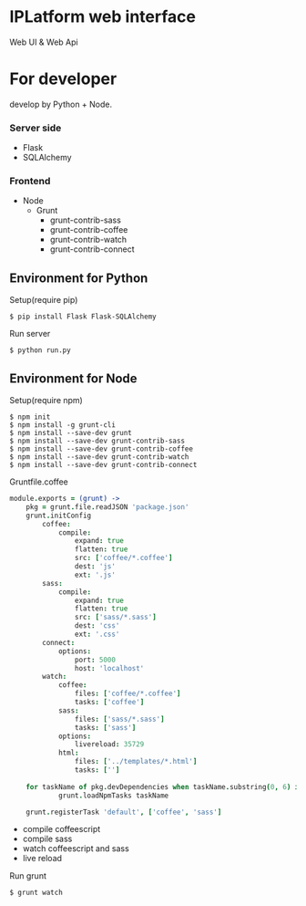 # IPLatform web interface

Web UI & Web Api

# For developer

develop by Python + Node.

### Server side

* Flask
* SQLAlchemy

### Frontend

* Node
  * Grunt
    * grunt-contrib-sass
	* grunt-contrib-coffee
	* grunt-contrib-watch
	* grunt-contrib-connect

## Environment for Python

Setup(require pip)

    $ pip install Flask Flask-SQLAlchemy

Run server

    $ python run.py

## Environment for Node

Setup(require npm)

    $ npm init
	$ npm install -g grunt-cli
	$ npm install --save-dev grunt
	$ npm install --save-dev grunt-contrib-sass
	$ npm install --save-dev grunt-contrib-coffee
	$ npm install --save-dev grunt-contrib-watch
	$ npm install --save-dev grunt-contrib-connect

Gruntfile.coffee

```coffeescript
module.exports = (grunt) ->
    pkg = grunt.file.readJSON 'package.json'
    grunt.initConfig
        coffee:
            compile:
                expand: true
                flatten: true
                src: ['coffee/*.coffee']
                dest: 'js'
                ext: '.js'
        sass:
            compile:
                expand: true
                flatten: true
                src: ['sass/*.sass']
                dest: 'css'
                ext: '.css'
        connect:
            options:
                port: 5000
                host: 'localhost'
        watch:
            coffee:
                files: ['coffee/*.coffee']
                tasks: ['coffee']
            sass:
                files: ['sass/*.sass']
                tasks: ['sass']
            options:
                livereload: 35729
            html:
                files: ['../templates/*.html']
                tasks: ['']
    
    for taskName of pkg.devDependencies when taskName.substring(0, 6) is 'grunt-'
            grunt.loadNpmTasks taskName

    grunt.registerTask 'default', ['coffee', 'sass']
```

* compile coffeescript
* compile sass
* watch coffeescript and sass
* live reload

Run grunt

    $ grunt watch
